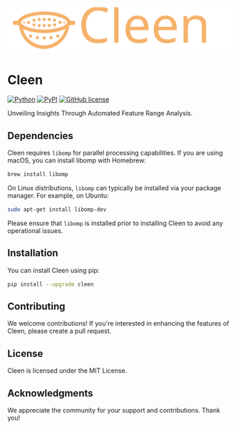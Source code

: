 <div align="center"><img src="https://github.com/yinsn/Cleen/blob/develop/docs/images/Cleen.svg" width="618"/></div>

# Cleen

[![Python](https://img.shields.io/badge/python3.9-red?logo=Python&logoColor=white)](https://www.python.org)
[![PyPI](https://img.shields.io/pypi/v/cleen?color=green)](https://pypi.org/project/cleen/)
[![GitHub license](https://img.shields.io/badge/license-MIT-blue.svg)](https://github.com/yinsn/cleen)

Unveiling Insights Through Automated Feature Range Analysis.

## Dependencies

Cleen requires `libomp` for parallel processing capabilities. If you are using macOS, you can install libomp with Homebrew:

```bash
brew install libomp
```

On Linux distributions, `libomp` can typically be installed via your package manager. For example, on Ubuntu:

```bash
sudo apt-get install libomp-dev
```

Please ensure that `libomp` is installed prior to installing Cleen to avoid any operational issues.

## Installation

You can install Cleen using pip:

```bash
pip install --upgrade cleen
```

## Contributing

We welcome contributions! If you're interested in enhancing the features of Cleen, please create a pull request.

## License

Cleen is licensed under the MIT License.

## Acknowledgments

We appreciate the community for your support and contributions. Thank you!
